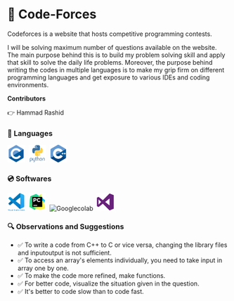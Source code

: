 # 👊 Code-Forces

Codeforces is a website that hosts competitive programming contests. 

I will be solving maximum number of questions available on the website. The main purpose behind this is to build my problem solving skill and apply that skill to solve the daily life problems. Moreover, the purpose behind writing the codes in multiple languages is to make my grip firm on different programming languages and get exposure to various IDEs and coding environments.

**Contributors**

👉 Hammad Rashid
 
### :hammer: Languages
<img src="https://github.com/devicons/devicon/blob/master/icons/c/c-original.svg"  title="C" alt="C" width="40" height="40"/>&nbsp;
<img src="https://github.com/devicons/devicon/blob/master/icons/python/python-original-wordmark.svg"  title="Python" alt="Python" width="40" height="40"/>&nbsp;
<img src="https://github.com/devicons/devicon/blob/master/icons/cplusplus/cplusplus-original.svg"  title="C++" alt="C++" width="40" height="40"/>&nbsp;

### 💿 Softwares
 <img src="https://github.com/devicons/devicon/blob/master/icons/vscode/vscode-original-wordmark.svg"  title="VScode" alt="VSC" width="40" height="40"/>&nbsp;
 <img src="https://github.com/devicons/devicon/blob/master/icons/pycharm/pycharm-original.svg"  title="Pycharm" alt="PyC" width="40" height="40"/>&nbsp;
 <img src="https://miro.medium.com/max/256/0*zNcjWYiZcJgreZAs.png"  title="Colab" alt="Googlecolab" width="60" height="52"/>&nbsp;
 <img src="https://github.com/devicons/devicon/blob/master/icons/visualstudio/visualstudio-plain.svg"  title="VS" alt="VS" width="40" height="40"/>&nbsp;

### :mag: Observations and Suggestions
- ✅ To write a code from C++ to C or vice versa, changing the library files and inputoutput is not sufficient.
- ✅ To access an array's elements individually, you need to take input in array one by one.
- ✅ To make the code more refined, make functions.
- ✅ For better code, visualize the situation given in the question.
- ✅ It's better to code slow than to code fast.

